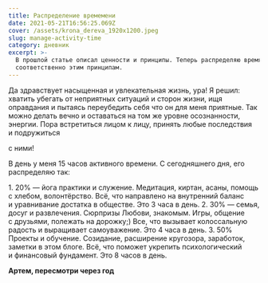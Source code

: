 ```yaml
---
title: Распределение времемени
date: 2021-05-21T16:56:25.069Z
cover: /assets/krona_dereva_1920x1200.jpeg
slug: manage-activity-time
category: дневник
excerpt: >-
  В прошлой статье описал ценности и принципы. Теперь распределяю время
  соответственно этим принципам.
---
```

<p>Да&nbsp;здравствует насыщенная и&nbsp;увлекательная жизнь, ура! Я&nbsp;решил: хватить убегать от&nbsp;неприятных ситуаций и&nbsp;сторон жизни, ищя оправдания и&nbsp;пытаясь переубедить себя что он&nbsp;для меня приятные. Так можно делать вечно и&nbsp;оставаться на&nbsp;том&nbsp;же уровне осознанности, энергии. Пора встретиться лицом к&nbsp;лицу, принять любые последствия и&nbsp;подружиться </p>с&nbsp;ними!
<p>В&nbsp;день у&nbsp;меня 15 часов активного времени. С&nbsp;сегодняшнего дня, его распределяю так:</p>
1. 20%&nbsp;&mdash; йога практики и&nbsp;служение. Медитация, киртан, асаны, помощь с&nbsp;хлебом, волонтёрство. Всё, что направлено на&nbsp;внутренний баланс и&nbsp;уравнивание достатка в&nbsp;обществе. Это 3 часа в&nbsp;день.
2. 30%&nbsp;&mdash; семья, досуг и&nbsp;развлечения. Сюрпризы Любови, знакомым. Игры, общение с&nbsp;друзьями, полежать на&nbsp;дорожку;) Все, что вызывает колоссальную радость и&nbsp;выращивает самоуважение. Это 4 часа в&nbsp;день.
3. 50% Проекты и&nbsp;обучение. Созидание, расширение кругозора, заработок, заметки в&nbsp;этом блоге. Всё, что поможет укрепить психологический и&nbsp;финансовый фундамент. Это 8 часов в день.

<p><strong>Артем, пересмотри через год</strong></p>
